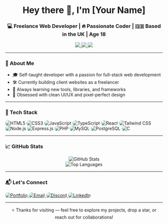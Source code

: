 <h1 align="center">Hey there 👋, I'm [Your Name]</h1>
<h3 align="center">💻 Freelance Web Developer | 🔥 Passionate Coder | 🇬🇧 Based in the UK | Age 18</h3>

<p align="center">
  <a href="https://your-portfolio-link.com" target="_blank">
    <img src="https://img.shields.io/badge/Portfolio-000000?style=for-the-badge&logo=firefox&logoColor=white" />
  </a>
  <a href="mailto:youremail@example.com">
    <img src="https://img.shields.io/badge/Email-D14836?style=for-the-badge&logo=gmail&logoColor=white" />
  </a>
  <a href="https://linkedin.com/in/your-profile" target="_blank">
    <img src="https://img.shields.io/badge/LinkedIn-0A66C2?style=for-the-badge&logo=linkedin&logoColor=white" />
  </a>
</p>

---

### 🧠 About Me

- 🎓 Self-taught developer with a passion for full-stack web development  
- 🛠️ Currently building client websites as a freelancer  
- 🔎 Always learning new tools, libraries, and frameworks  
- 🎨 Obsessed with clean UI/UX and pixel-perfect design

---

### 🧰 Tech Stack

<p align="left">
  <img src="https://img.shields.io/badge/html5-%23E34F26.svg?style=flat&logo=html5&logoColor=white" alt="HTML5" style="border-radius: 8px;" />
  <img src="https://img.shields.io/badge/css3-%231572B6.svg?style=flat&logo=css3&logoColor=white" alt="CSS3" style="border-radius: 8px;" />
  <img src="https://img.shields.io/badge/javascript-%23F7DF1E.svg?style=flat&logo=javascript&logoColor=black" alt="JavaScript" style="border-radius: 8px;" />
  <img src="https://img.shields.io/badge/typescript-%233178C6.svg?style=flat&logo=typescript&logoColor=white" alt="TypeScript" style="border-radius: 8px;" />
  <img src="https://img.shields.io/badge/react-%2361DAFB.svg?style=flat&logo=react&logoColor=black" alt="React" style="border-radius: 8px;" />
  <img src="https://img.shields.io/badge/tailwindcss-%2306B6D4.svg?style=flat&logo=tailwind-css&logoColor=white" alt="Tailwind CSS" style="border-radius: 8px;" />
  <img src="https://img.shields.io/badge/node.js-%23339933.svg?style=flat&logo=node.js&logoColor=white" alt="Node.js" style="border-radius: 8px;" />
  <img src="https://img.shields.io/badge/express.js-%23000000.svg?style=flat&logo=express&logoColor=white" alt="Express.js" style="border-radius: 8px;" />
  <img src="https://img.shields.io/badge/php-%23777BB4.svg?style=flat&logo=php&logoColor=white" alt="PHP" style="border-radius: 8px;" />
  <img src="https://img.shields.io/badge/mysql-%234479A1.svg?style=flat&logo=mysql&logoColor=white" alt="MySQL" style="border-radius: 8px;" />
  <img src="https://img.shields.io/badge/postgresql-%234169E1.svg?style=flat&logo=postgresql&logoColor=white" alt="PostgreSQL" style="border-radius: 8px;" />
  <img src="https://img.shields.io/badge/c-%2300599C.svg?style=flat&logo=c&logoColor=white" alt="C" style="border-radius: 8px;" />
</p>



---

### 📈 GitHub Stats

<p align="center">
  <img src="https://github-readme-stats.vercel.app/api?username=your-github-username&show_icons=true&theme=radical" alt="GitHub Stats" />
  <br />
  <img src="https://github-readme-stats.vercel.app/api/top-langs/?username=your-github-username&layout=compact&theme=radical" alt="Top Languages" />
</p>

---

### 📬 Let's Connect

<p align="left">
  <a href="https://your-portfolio-link.com" target="_blank">
    <img src="https://img.shields.io/badge/Portfolio-%230A0A0A.svg?style=flat&logo=firefox&logoColor=white" alt="Portfolio" style="border-radius: 8px;" />
  </a>
  <a href="mailto:your.email@example.com" target="_blank">
    <img src="https://img.shields.io/badge/Email-%23D14836.svg?style=flat&logo=gmail&logoColor=white" alt="Email" style="border-radius: 8px;" />
  </a>
  <a href="https://discordapp.com/users/YourDiscordID" target="_blank">
    <img src="https://img.shields.io/badge/Discord-%235865F2.svg?style=flat&logo=discord&logoColor=white" alt="Discord" style="border-radius: 8px;" />
  </a>
  <a href="https://www.linkedin.com/in/your-linkedin/" target="_blank">
    <img src="https://img.shields.io/badge/LinkedIn-%230077B5.svg?style=flat&logo=linkedin&logoColor=white" alt="LinkedIn" style="border-radius: 8px;" />
  </a>
</p>



---

<p align="center">
  ⭐ Thanks for visiting — feel free to explore my projects, drop a star, or reach out for collaborations!
</p>
